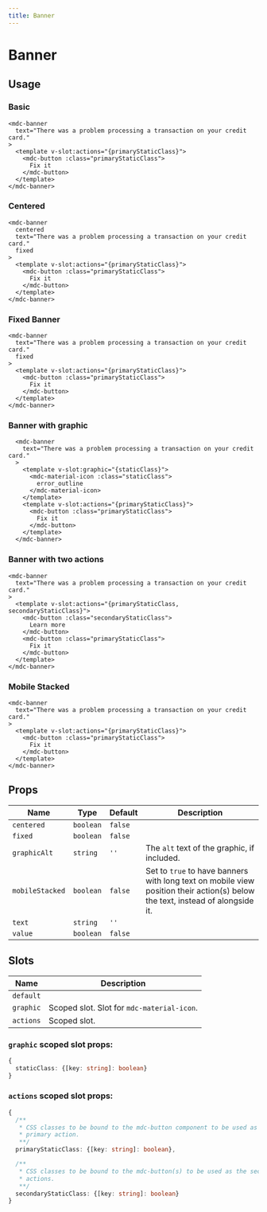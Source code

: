 ```yaml
---
title: Banner
---
```


# Banner

<v-banner-demo1 />

## Usage

### Basic

```vue
<mdc-banner
  text="There was a problem processing a transaction on your credit card."
>
  <template v-slot:actions="{primaryStaticClass}">
    <mdc-button :class="primaryStaticClass">
      Fix it
    </mdc-button>
  </template>
</mdc-banner>
```

### Centered

```vue
<mdc-banner
  centered
  text="There was a problem processing a transaction on your credit card."
  fixed
>
  <template v-slot:actions="{primaryStaticClass}">
    <mdc-button :class="primaryStaticClass">
      Fix it
    </mdc-button>
  </template>
</mdc-banner>
```

### Fixed Banner

```vue
<mdc-banner
  text="There was a problem processing a transaction on your credit card."
  fixed
>
  <template v-slot:actions="{primaryStaticClass}">
    <mdc-button :class="primaryStaticClass">
      Fix it
    </mdc-button>
  </template>
</mdc-banner>
```

### Banner with graphic

```vue
  <mdc-banner
    text="There was a problem processing a transaction on your credit card."
  >
    <template v-slot:graphic="{staticClass}">
      <mdc-material-icon :class="staticClass">
        error_outline
      </mdc-material-icon>
    </template>
    <template v-slot:actions="{primaryStaticClass}">
      <mdc-button :class="primaryStaticClass">
        Fix it
      </mdc-button>
    </template>
  </mdc-banner>
```

### Banner with two actions

```vue
<mdc-banner
  text="There was a problem processing a transaction on your credit card."
>
  <template v-slot:actions="{primaryStaticClass, secondaryStaticClass}">
    <mdc-button :class="secondaryStaticClass">
      Learn more
    </mdc-button>
    <mdc-button :class="primaryStaticClass">
      Fix it
    </mdc-button>
  </template>
</mdc-banner>
```

### Mobile Stacked

```vue
<mdc-banner
  text="There was a problem processing a transaction on your credit card."
>
  <template v-slot:actions="{primaryStaticClass}">
    <mdc-button :class="primaryStaticClass">
      Fix it
    </mdc-button>
  </template>
</mdc-banner>
```

## Props

| Name | Type | Default | Description |
| ---- | ---- | ------- | ----------- |
| `centered` | `boolean` | `false` |
| `fixed` | `boolean` | `false` |
| `graphicAlt` | `string` | `''` | The `alt` text of the graphic, if included. |
| `mobileStacked` | `boolean` | `false` | Set to `true` to have banners with long text on mobile view position their action(s) below the text, instead of alongside it. |
| `text` | `string` | `''` |
| `value` | `boolean` | `false` |

## Slots

| Name        | Description |
| ----------- | ------------|
| `default`   |             |
| `graphic`   | Scoped slot. Slot for `mdc-material-icon`. |
| `actions`   | Scoped slot. |

### `graphic` scoped slot props:

```typescript
{
  staticClass: {[key: string]: boolean}
}
```

### `actions` scoped slot props:

```typescript
{
  /**
   * CSS classes to be bound to the mdc-button component to be used as the
   * primary action.
   **/
  primaryStaticClass: {[key: string]: boolean},

  /**
   * CSS classes to be bound to the mdc-button(s) to be used as the secondary
   * actions.
   **/
  secondaryStaticClass: {[key: string]: boolean}
}
```
